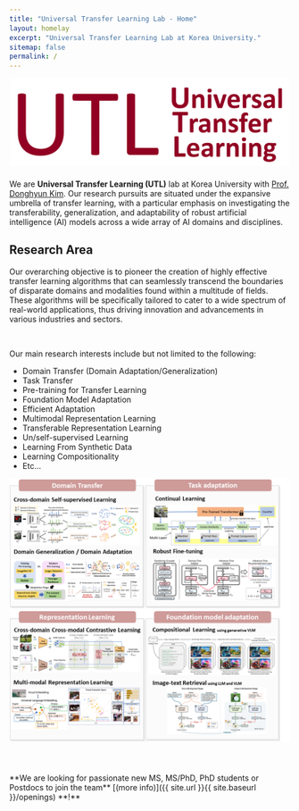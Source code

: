```yaml
---
title: "Universal Transfer Learning Lab - Home"
layout: homelay
excerpt: "Universal Transfer Learning Lab at Korea University."
sitemap: false
permalink: /
---
```

<div style="text-align: center; margin-bottom: 20px;">
  <img src="../images/logopic/logo_UTL.png" alt="UTL Lab Logo" style="width: 500px; height: auto;">
</div>
We are <strong>Universal Transfer Learning (UTL)</strong> lab at Korea University with <a href="https://cs-people.bu.edu/donhk/">Prof. Donghyun Kim</a>. Our research pursuits are situated under the expansive umbrella of transfer learning, with a particular emphasis on investigating the transferability, generalization, and adaptability of robust artificial intelligence (AI) models across a wide array of AI domains and disciplines.

<h2 id="research-area">Research Area</h2>
<p>Our overarching objective is to pioneer the creation of highly effective transfer learning algorithms that can seamlessly transcend the boundaries of disparate domains and modalities found within a multitude of fields. These algorithms will be specifically tailored to cater to a wide spectrum of real-world applications, thus driving innovation and advancements in various industries and sectors. </p>
<br />

<p>Our main research interests include but not limited to the following: </p>
<ul>
  <li>Domain Transfer (Domain Adaptation/Generalization) </li>
  <li>Task Transfer</li>
  <li>Pre-training for Transfer Learning</li>
  <li>Foundation Model Adaptation</li>
  <li>Efficient Adaptation</li>
  <li>Multimodal Representation Learning</li>
  <li>Transferable Representation Learning</li>
  <li>Un/self-supervised Learning</li>
  <li>Learning From Synthetic Data</li>
  <li>Learning Compositionality</li>
  <li>Etc…</li>
</ul>

<div style="text-align: center; margin-bottom: 20px;">
  <img src="../images/picpic/research.png" alt="UTL Research" style="width: 600px; height: auto;">
</div>

<br />
<br />
**We are  looking for passionate new MS, MS/PhD, PhD students or Postdocs to join the team** [(more info)]({{ site.url }}{{ site.baseurl }}/openings) **!**

